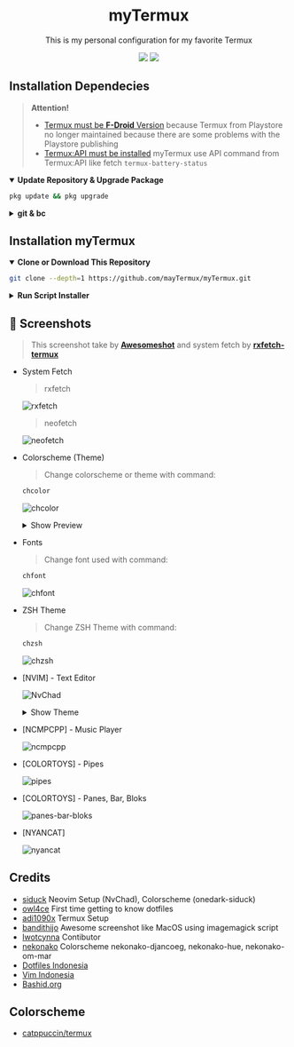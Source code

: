 <h1 align="center">myTermux</h1>

<p align="center">This is my personal configuration for my favorite Termux</p>

<p align="center">
  <a href="./LICENSE"><img src="https://img.shields.io/badge/license-GPL-blue.svg"></a>
  <a href="https://github.com/mayTermux/awesomeshot/releases"><img src="https://img.shields.io/github/release/mayTermux/myTermux.svg"></a>
</p>

## Installation Dependecies

> **Attention!**
> - [Termux must be **F-Droid** Version](https://f-droid.org/en/packages/com.termux/) because Termux from Playstore no longer maintained because there are some problems with the Playstore publishing
> - [Termux:API must be installed](https://f-droid.org/en/packages/com.termux.api/) myTermux use API command from Termux:API like fetch `termux-battery-status`

  <details open>
  <summary><strong>Update Repository & Upgrade Package</strong></summary>

  ```bash
  pkg update && pkg upgrade
  ```
  </details>

  <details>
  <summary><strong>git & bc</strong></summary>

  - Package `git` for cloning or downloading repository
  - Package `bc` for calculate repository size which will be cloning or downloading

  ```bash
  pkg i -y git bc
  ```

  </details>

## Installation myTermux

  <details open>
  <summary><strong>Clone or Download This Repository</strong></summary>

  ```bash
  git clone --depth=1 https://github.com/mayTermux/myTermux.git
  ```

  </details>

  <details>
  <summary><strong>Run Script Installer</strong></summary>

  - Move to Folder

  ```bash
  cd myTermux
  ```

  - export variable `COLUMNS` and `LINES`

  > This variable function so that the installer script can read the
  > `column` and `row` widths of Termux Application so that later it
  > matches the output during the installation process.

  ```bash
  export COLUMNS LINES
  ```

  - Execute Installer

  ```bash
  ./install.sh
  ```

  ![Error](https://i.ibb.co/mDV3hd0/Screenshot-20220216-200813-Termux.png)

  > If you get error message `Please Zoom Out`.
  > Zoom Out on Termux Application then run again the script

  > If the row and column widths of the application are correct,
  > the script will automatically run, like this:

  ![Running](https://i.ibb.co/hMbzWxx/Screenshot-20220216-202655-Termux.png)

  > Then follow the installation until it's finished

  </details>



## :camera_flash: Screenshots

> This screenshot take by [**Awesomeshot**](https://github.com/mayTermux/awesomeshot) and system fetch by [**rxfetch-termux**](https://github.com/mayTermux/rxfetch-termux)

- System Fetch

  > rxfetch

  ![rxfetch](https://i.ibb.co/c6YLPNV/Screenshot-20220319-192552-Termux.png)

  > neofetch

  ![neofetch](https://i.ibb.co/pLcSBLx/Screenshot-20220319-193758-Termux.png)

- Colorscheme (Theme)

  > Change colorscheme or theme with command:

  ```bash
  chcolor
  ```

  ![chcolor](https://i.ibb.co/zFQhNZD/Screenshot-20220319-194003-Termux.png)

  <details>
  <summary>Show Preview</summary>

  ![colorscheme](https://i.ibb.co/4Vjdk89/out2.png)

  </details>

- Fonts

  > Change font used with command:

  ```bash
  chfont
  ```

  ![chfont](https://i.ibb.co/vDWZ5k1/Screenshot-20220319-194026-Termux.png)

- ZSH Theme

  > Change ZSH Theme with command:

  ```bash
  chzsh
  ```

  ![chzsh](https://i.ibb.co/km77gcw/Screenshot-20220319-194129-Termux.png)

- [NVIM] - Text Editor

  ![NvChad](https://i.ibb.co/VBv57nX/Screenshot-20220403-014722-Termux.png)

  <details>
  <summary>Show Theme</summary>

  ![NvChad Theme](https://i.ibb.co/6DqyPqT/final-text-editor.png)

  </details>

- [NCMPCPP] - Music Player

  ![ncmpcpp](https://i.ibb.co/Q6kmR2B/68747470733a2f2f692e6962622e636f2f625052726279442f66696e616c2d6d757369632e706e67.png)

- [COLORTOYS] - Pipes

  ![pipes](https://i.ibb.co/gVbrDRR/Screenshot-20220403-020756-Termux.png)

- [COLORTOYS] - Panes, Bar, Bloks

  ![panes-bar-bloks](https://i.ibb.co/NCF16gX/Screenshot-20220403-022601-Termux.png)

- [NYANCAT]

  ![nyancat](https://i.ibb.co/rfKPpk3/Screenshot-20220403-021843-Termux.png)

## Credits

- [siduck](https://github.com/siduck) Neovim Setup (NvChad), Colorscheme (onedark-siduck)
- [owl4ce](https://github.com/owl4ce) First time getting to know dotfiles
- [adi1090x](https://github.com/adi1090x) Termux Setup
- [bandithijo](https://github.com/bandithijo) Awesome screenshot like MacOS using imagemagick script
- [lwotcynna](https://github.com/lwotcynna) Contibutor
- [nekonako](https://github.com/nekonako) Colorscheme nekonako-djancoeg, nekonako-hue, nekonako-om-mar
- [Dotfiles Indonesia](https://t.me/dotfiles_id)
- [Vim Indonesia](https://t.me/VimID)
- [Bashid.org](https://t.me/bashidorg)

## Colorscheme

- [catppuccin/termux](https://github.com/catppuccin/termux)
